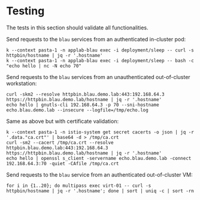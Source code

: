 # Testing

The tests in this section should validate all functionalities.

Send requests to the `blau` services from an authenticated in-cluster pod:
```console
k --context pasta-1 -n applab-blau exec -i deployment/sleep -- curl -s httpbin/hostname | jq -r '.hostname'
k --context pasta-1 -n applab-blau exec -i deployment/sleep -- bash -c "echo hello | nc -N echo 70"
```

Send requests to the `blau` services from an unauthenticated out-of-cluster workstation:
```console
curl -skm2 --resolve httpbin.blau.demo.lab:443:192.168.64.3 https://httpbin.blau.demo.lab/hostname | jq -r '.hostname'
echo hello | gnutls-cli 192.168.64.3 -p 70 --sni-hostname echo.blau.demo.lab --insecure --logfile=/tmp/echo.log
```

Same as above but with certificate validation:
```console
k --context pasta-1 -n istio-system get secret cacerts -o json | jq -r '.data."ca.crt"' | base64 -d > /tmp/ca.crt
curl -sm2 --cacert /tmp/ca.crt --resolve httpbin.blau.demo.lab:443:192.168.64.3 https://httpbin.blau.demo.lab/hostname | jq -r '.hostname'
echo hello | openssl s_client -servername echo.blau.demo.lab -connect 192.168.64.3:70 -quiet -CAfile /tmp/ca.crt
```

Send requests to the `blau` service from an authenticated out-of-cluster VM:
```console
for i in {1..20}; do multipass exec virt-01 -- curl -s httpbin/hostname | jq -r '.hostname'; done | sort | uniq -c | sort -rn
```
